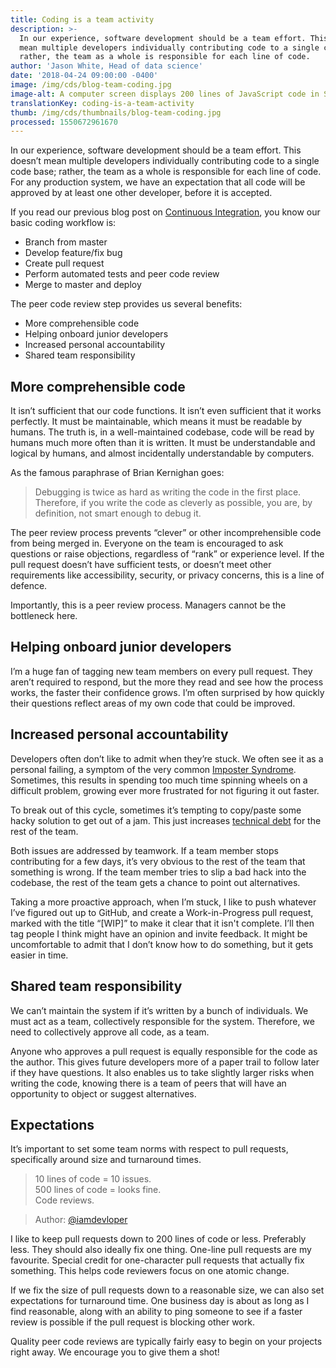 ```yaml
---
title: Coding is a team activity
description: >-
  In our experience, software development should be a team effort. This doesn’t
  mean multiple developers individually contributing code to a single code base;
  rather, the team as a whole is responsible for each line of code.
author: 'Jason White, Head of data science'
date: '2018-04-24 09:00:00 -0400'
image: /img/cds/blog-team-coding.jpg
image-alt: A computer screen displays 200 lines of JavaScript code in Sublime Text.
translationKey: coding-is-a-team-activity
thumb: /img/cds/thumbnails/blog-team-coding.jpg
processed: 1550672961670
---
```


In our experience, software development should be a team effort. This doesn’t mean multiple developers individually contributing code to a single code base; rather, the team as a whole is responsible for each line of code. For any production system, we have an expectation that all code will be approved by at least one other developer, before it is accepted.

If you read our previous blog post on [Continuous Integration](https://digital.canada.ca/2018/03/26/automated-testing-blog/), you know our basic coding workflow is:

* Branch from master
* Develop feature/fix bug
* Create pull request
* Perform automated tests and peer code review
* Merge to master and deploy

The peer code review step provides us several benefits:

* More comprehensible code
* Helping onboard junior developers
* Increased personal accountability
* Shared team responsibility

## More comprehensible code

It isn’t sufficient that our code functions. It isn’t even sufficient that it works perfectly. It must be maintainable, which means it must be readable by humans. The truth is, in a well-maintained codebase, code will be read by humans much more often than it is written. It must be understandable and logical by humans, and almost incidentally understandable by computers.

As the famous paraphrase of Brian Kernighan goes:

> Debugging is twice as hard as writing the code in the first place. Therefore, if you write the code as cleverly as possible, you are, by definition, not smart enough to debug it.

The peer review process prevents “clever” or other incomprehensible code from being merged in. Everyone on the team is encouraged to ask questions or raise objections, regardless of “rank” or experience level. If the pull request doesn’t have sufficient tests, or doesn’t meet other requirements like accessibility, security, or privacy concerns, this is a line of defence.

Importantly, this is a peer review process. Managers cannot be the bottleneck here.

## Helping onboard junior developers

I’m a huge fan of tagging new team members on every pull request. They aren’t required to respond, but the more they read and see how the process works, the faster their confidence grows. I’m often surprised by how quickly their questions reflect areas of my own code that could be improved.

## Increased personal accountability

Developers often don’t like to admit when they’re stuck. We often see it as a personal failing, a symptom of the very common [Imposter Syndrome](https://en.wikipedia.org/wiki/Impostor_syndrome). Sometimes, this results in spending too much time spinning wheels on a difficult problem, growing ever more frustrated for not figuring it out faster.

To break out of this cycle, sometimes it’s tempting to copy/paste some hacky solution to get out of a jam. This just increases [technical debt](https://en.wikipedia.org/wiki/Technical_debt) for the rest of the team.

Both issues are addressed by teamwork. If a team member stops contributing for a few days, it’s very obvious to the rest of the team that something is wrong. If the team member tries to slip a bad hack into the codebase, the rest of the team gets a chance to point out alternatives.

Taking a more proactive approach, when I’m stuck, I like to push whatever I’ve figured out up to GitHub, and create a Work-in-Progress pull request, marked with the title “[WIP]” to make it clear that it isn't complete. I’ll then tag people I think might have an opinion and invite feedback. It might be uncomfortable to admit that I don’t know how to do something, but it gets easier in time.

## Shared team responsibility

We can’t maintain the system if it’s written by a bunch of individuals. We must act as a team, collectively responsible for the system. Therefore, we need to collectively approve all code, as a team.

Anyone who approves a pull request is equally responsible for the code as the author. This gives future developers more of a paper trail to follow later if they have questions. It also enables us to take slightly larger risks when writing the code, knowing there is a team of peers that will have an opportunity to object or suggest alternatives.

## Expectations

It’s important to set some team norms with respect to pull requests, specifically around size and turnaround times.

> 10 lines of code = 10 issues.  
> 500 lines of code = looks fine.  
> Code reviews.

> Author: [@iamdevloper](https://twitter.com/iamdevloper/status/397664295875805184)

I like to keep pull requests down to 200 lines of code or less. Preferably less. They should also ideally fix one thing. One-line pull requests are my favourite. Special credit for one-character pull requests that actually fix something. This helps code reviewers focus on one atomic change.

If we fix the size of pull requests down to a reasonable size, we can also set expectations for turnaround time. One business day is about as long as I find reasonable, along with an ability to ping someone to see if a faster review is possible if the pull request is blocking other work.

Quality peer code reviews are typically fairly easy to begin on your projects right away. We encourage you to give them a shot!

